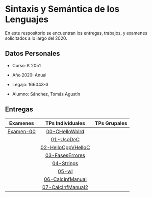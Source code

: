 # Sintaxis y Semántica de los Lenguajes

En este respositorio se encuentran los entregas, trabajos, y examenes solicitados a lo largo del 2020.

## Datos Personales

- Curso: K 2051

- Año 2020: Anual

- Legajo: 166043-3

- Alumno: Sánchez, Tomás Agustín

## Entregas

|  Examenes |    TPs Individuales       | TPs  Grupales |
|:---------:|:-------------------------:|:-------------:|
|[Examen-00]| [00-CHelloWolrd]          |               |
|           | [01-UsoDeC]               |               |
|           | [02-HelloCppVHelloC]      |               |
|           | [03-FasesErrores]         |               |
|           | [04-Strings]              |               |
|           | [05-wl]                   |               |
|           | [06-CalcInfManual]        |               |
|           | [07-CalcInfManual2]       |               |


<!-- Examenes - Links -->
[Examen-00]:(https://github.com/tomasanchez/SSL/blob/master/ResolucionDeExamenes/Examen00.md)

<!-- TPs Individuales - Links -->
[00-CHelloWolrd]:"https://github.com/tomasanchez/SSL/tree/master/00-CHelloWorld"
[01-UsoDeC]:"https://github.com/tomasanchez/SSL/tree/master/01-UsoDeC"
[02-HelloCppVHelloC]:(02-HelloCppvHelloC/REAMDE.md)
[03-FasesErrores]:"https://github.com/tomasanchez/SSL/tree/master/03-FasesErrores"
[04-Strings]:"https://github.com/tomasanchez/SSL/tree/master/04-Strings"
[05-wl]:"https://github.com/tomasanchez/SSL/tree/master/05-wl"
[06-CalcInfManual]:(06-CalcInfManual/README.md)
[07-CalcInfManual2]:(07-CalcInfManual2/Calc.md)
